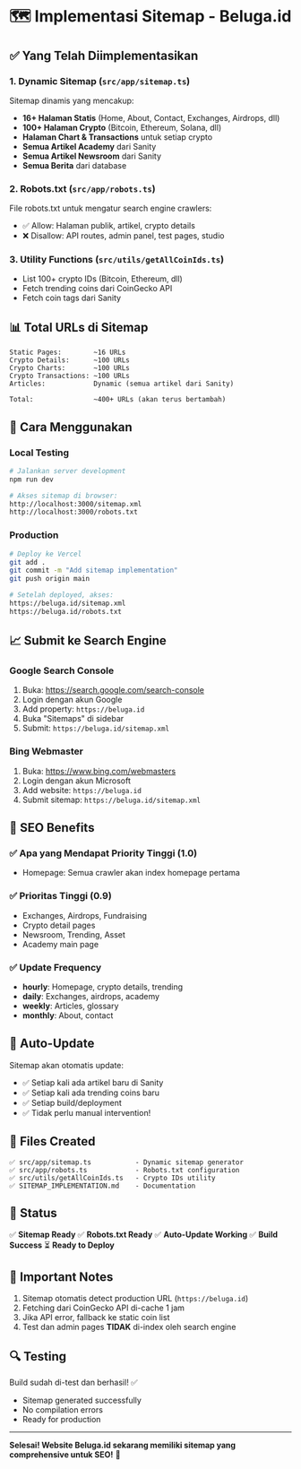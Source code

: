 # 🗺️ Implementasi Sitemap - Beluga.id

## ✅ Yang Telah Diimplementasikan

### 1. **Dynamic Sitemap** (`src/app/sitemap.ts`)
Sitemap dinamis yang mencakup:
- **16+ Halaman Statis** (Home, About, Contact, Exchanges, Airdrops, dll)
- **100+ Halaman Crypto** (Bitcoin, Ethereum, Solana, dll)
- **Halaman Chart & Transactions** untuk setiap crypto
- **Semua Artikel Academy** dari Sanity
- **Semua Artikel Newsroom** dari Sanity
- **Semua Berita** dari database

### 2. **Robots.txt** (`src/app/robots.ts`)
File robots.txt untuk mengatur search engine crawlers:
- ✅ Allow: Halaman publik, artikel, crypto details
- ❌ Disallow: API routes, admin panel, test pages, studio

### 3. **Utility Functions** (`src/utils/getAllCoinIds.ts`)
- List 100+ crypto IDs (Bitcoin, Ethereum, dll)
- Fetch trending coins dari CoinGecko API
- Fetch coin tags dari Sanity

## 📊 Total URLs di Sitemap

```
Static Pages:        ~16 URLs
Crypto Details:      ~100 URLs
Crypto Charts:       ~100 URLs  
Crypto Transactions: ~100 URLs
Articles:            Dynamic (semua artikel dari Sanity)

Total:               ~400+ URLs (akan terus bertambah)
```

## 🚀 Cara Menggunakan

### Local Testing
```bash
# Jalankan server development
npm run dev

# Akses sitemap di browser:
http://localhost:3000/sitemap.xml
http://localhost:3000/robots.txt
```

### Production
```bash
# Deploy ke Vercel
git add .
git commit -m "Add sitemap implementation"
git push origin main

# Setelah deployed, akses:
https://beluga.id/sitemap.xml
https://beluga.id/robots.txt
```

## 📈 Submit ke Search Engine

### Google Search Console
1. Buka: https://search.google.com/search-console
2. Login dengan akun Google
3. Add property: `https://beluga.id`
4. Buka "Sitemaps" di sidebar
5. Submit: `https://beluga.id/sitemap.xml`

### Bing Webmaster
1. Buka: https://www.bing.com/webmasters
2. Login dengan akun Microsoft
3. Add website: `https://beluga.id`
4. Submit sitemap: `https://beluga.id/sitemap.xml`

## 🎯 SEO Benefits

### ✅ Apa yang Mendapat Priority Tinggi (1.0)
- Homepage: Semua crawler akan index homepage pertama

### ✅ Prioritas Tinggi (0.9)
- Exchanges, Airdrops, Fundraising
- Crypto detail pages
- Newsroom, Trending, Asset
- Academy main page

### ✅ Update Frequency
- **hourly**: Homepage, crypto details, trending
- **daily**: Exchanges, airdrops, academy
- **weekly**: Articles, glossary
- **monthly**: About, contact

## 🔄 Auto-Update

Sitemap akan otomatis update:
- ✅ Setiap kali ada artikel baru di Sanity
- ✅ Setiap kali ada trending coins baru
- ✅ Setiap build/deployment
- ✅ Tidak perlu manual intervention!

## 📝 Files Created

```
✅ src/app/sitemap.ts           - Dynamic sitemap generator
✅ src/app/robots.ts            - Robots.txt configuration
✅ src/utils/getAllCoinIds.ts   - Crypto IDs utility
✅ SITEMAP_IMPLEMENTATION.md    - Documentation
```

## 🎉 Status

✅ **Sitemap Ready**
✅ **Robots.txt Ready**
✅ **Auto-Update Working**
✅ **Build Success**
⏳ **Ready to Deploy**

## 🚨 Important Notes

1. Sitemap otomatis detect production URL (`https://beluga.id`)
2. Fetching dari CoinGecko API di-cache 1 jam
3. Jika API error, fallback ke static coin list
4. Test dan admin pages **TIDAK** di-index oleh search engine

## 🔍 Testing

Build sudah di-test dan berhasil! ✅
- Sitemap generated successfully
- No compilation errors
- Ready for production

---

**Selesai! Website Beluga.id sekarang memiliki sitemap yang comprehensive untuk SEO!** 🎉



